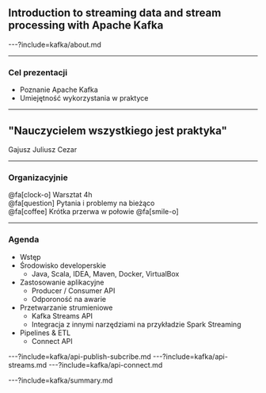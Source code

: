 
## Introduction to streaming data and stream processing with Apache Kafka



---?include=kafka/about.md



---
### Cel prezentacji
* Poznanie Apache Kafka
* Umiejętność wykorzystania w praktyce



---
## "Nauczycielem wszystkiego jest praktyka"
Gajusz Juliusz Cezar



---
### Organizacyjnie
@fa[clock-o] Warsztat 4h <br />
@fa[question] Pytania i problemy na bieżąco <br />
@fa[coffee] Krótka przerwa w połowie @fa[smile-o] <br />



---
### Agenda
<!-- .slide: class="font80" -->
* Wstęp
* Środowisko developerskie
    * Java, Scala, IDEA, Maven, Docker, VirtualBox
* Zastosowanie aplikacyjne
    * Producer / Consumer API
    * Odporoność na awarie
* Przetwarzanie strumieniowe
    * Kafka Streams API
    * Integracja z innymi narzędziami na przykładzie Spark Streaming
* Pipelines & ETL
    * Connect API



---?include=kafka/api-publish-subcribe.md
---?include=kafka/api-streams.md
---?include=kafka/api-connect.md



---?include=kafka/summary.md